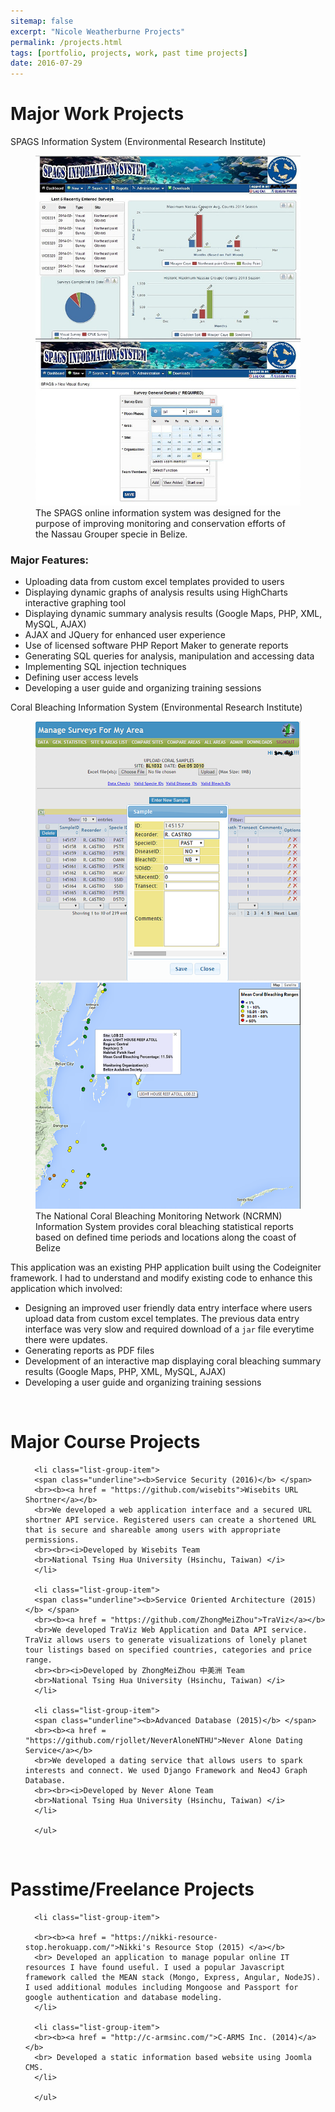 ```yaml
---
sitemap: false
excerpt: "Nicole Weatherburne Projects"
permalink: /projects.html
tags: [portfolio, projects, work, past time projects]
date: 2016-07-29
---
```


<h1>Major Work Projects</h1>
<div class="alert alert-info" role="alert">
SPAGS Information System (Environmental Research Institute)
</div>

<figure class="half">
	<a href="images/SPAGS_1.jpg"><img src="images/SPAGS_1.jpg"></a>
	<a href="images/SPAGS_2.jpg"><img src="images/SPAGS_2.jpg"></a>
	<figcaption>The SPAGS online information system was designed for the purpose of improving monitoring and conservation efforts of the Nassau Grouper specie in Belize.</figcaption>
</figure>

### Major Features:

- Uploading data from custom excel templates provided to users
- Displaying dynamic graphs of analysis results using HighCharts interactive graphing tool
- Displaying dynamic summary analysis results (Google Maps, PHP, XML, MySQL, AJAX)
- AJAX and JQuery for enhanced user experience
- Use of licensed software PHP Report Maker to generate reports
- Generating SQL queries for analysis, manipulation and accessing data
- Implementing SQL injection techniques
- Defining user access levels
- Developing a user guide and organizing training sessions



<div class="alert alert-info" role="alert">
Coral Bleaching Information System (Environmental Research Institute)
</div>
<figure class="half">
<a href="images/CORAL_2.png"><img src="images/CORAL_2.png"></a>
	<a href="images/Coral_1.png"><img src="images/Coral_1.png"></a>
	<figcaption>The National Coral Bleaching Monitoring Network (NCRMN) Information System provides coral bleaching statistical reports based on defined time periods and locations along the coast of Belize</figcaption>
</figure>


This application was an existing PHP application built using the Codeigniter framework. I had to understand and modify existing code to enhance this application which involved:

- Designing an improved user friendly data entry interface where users upload data from custom excel templates. The previous data entry interface was very slow and required download of a `jar` file everytime there were updates.
- Generating reports as PDF files
- Development of an interactive map displaying coral bleaching summary results (Google Maps, PHP, XML, MySQL, AJAX)
- Developing a user guide and organizing training sessions

<p><br><p>

<h1>Major Course Projects</h1>
<div class="panel panel-primary">
      <ul class="list-group">

      <li class="list-group-item">
      <span class="underline"><b>Service Security (2016)</b> </span>
      <br><b><a href = "https://github.com/wisebits">Wisebits URL Shortner</a></b> 
      <br>We developed a web application interface and a secured URL shortner API service. Registered users can create a shortened URL that is secure and shareable among users with appropriate permissions.
      <br><br><i>Developed by Wisebits Team
      <br>National Tsing Hua University (Hsinchu, Taiwan) </i>
      </li>

      <li class="list-group-item">
      <span class="underline"><b>Service Oriented Architecture (2015)</b> </span>
      <br><b><a href = "https://github.com/ZhongMeiZhou">TraViz</a></b> 
      <br>We developed TraViz Web Application and Data API service. TraViz allows users to generate visualizations of lonely planet tour listings based on specified countries, categories and price range.
      <br><br><i>Developed by ZhongMeiZhou 中美洲 Team
      <br>National Tsing Hua University (Hsinchu, Taiwan) </i>
      </li>

      <li class="list-group-item">
      <span class="underline"><b>Advanced Database (2015)</b> </span>
      <br><b><a href = "https://github.com/rjollet/NeverAloneNTHU">Never Alone Dating Service</a></b> 
      <br>We developed a dating service that allows users to spark interests and connect. We used Django Framework and Neo4J Graph Database.
      <br><br><i>Developed by Never Alone Team
      <br>National Tsing Hua University (Hsinchu, Taiwan) </i>
      </li>

      </ul>
</div>


<p><br><p>

<h1>Passtime/Freelance Projects</h1>
<div class="panel panel-primary">
      <ul class="list-group">
      
      <li class="list-group-item">
   
      <br><b><a href = "https://nikki-resource-stop.herokuapp.com/">Nikki's Resource Stop (2015) </a></b> 
      <br> Developed an application to manage popular online IT resources I have found useful. I used a popular Javascript framework called the MEAN stack (Mongo, Express, Angular, NodeJS). I used additional modules including Mongoose and Passport for google authentication and database modeling.
      </li>

      <li class="list-group-item">
      <br><b><a href = "http://c-armsinc.com/">C-ARMS Inc. (2014)</a></b> 
      <br> Developed a static information based website using Joomla CMS.
      </li>

      </ul>
</div>